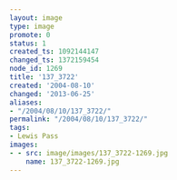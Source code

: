 ```yaml
---
layout: image
type: image
promote: 0
status: 1
created_ts: 1092144147
changed_ts: 1372159454
node_id: 1269
title: '137_3722'
created: '2004-08-10'
changed: '2013-06-25'
aliases:
- "/2004/08/10/137_3722/"
permalink: "/2004/08/10/137_3722/"
tags:
- Lewis Pass
images:
- - src: image/images/137_3722-1269.jpg
    name: 137_3722-1269.jpg
---
```


